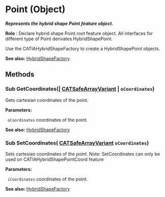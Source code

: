 # Point (Object)

**_Represents the hybrid shape Point feature object._**

**Role** : Declare hybrid shape Point root feature object. All interfaces for different type of Point derivates HybridShapePoint.

Use the CATIAHybridShapeFactory to create a HybridShapePoint objects.

**See also:**      [HybridShapeFactory](../GSMInterfaces/interface_HybridShapeFactory_68680.md)

## Methods

### Sub **GetCoordinates**(| [CATSafeArrayVariant](../System/typedef_CATSafeArrayVariant_73843.md) | `oCoordinates`)

   Gets cartesian coordinates of the point.

**Parameters:**

` oCoordinates`      coordinates of the point.

**See also:**      [HybridShapeFactory](../GSMInterfaces/interface_HybridShapeFactory_68680.md) 
### Sub **SetCoordinates**( [CATSafeArrayVariant](../System/typedef_CATSafeArrayVariant_73843.md)  `oCoordinates`)

   Sets cartesian coordinates of the point.
Note: SetCoordinates can only be used on CATIAHybridShapePointCoord feature

**Parameters:**

` iCoordinates`      coordinates of the point.

**See also:**      [HybridShapeFactory](../GSMInterfaces/interface_HybridShapeFactory_68680.md)